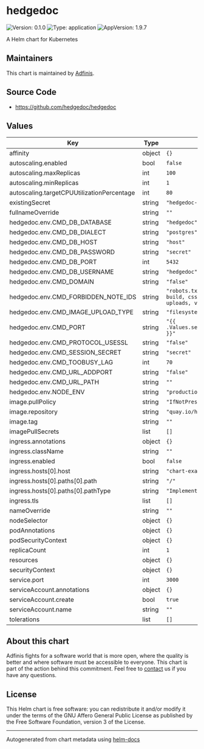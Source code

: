 # hedgedoc

![Version: 0.1.0](https://img.shields.io/badge/Version-0.1.0-informational?style=flat-square) ![Type: application](https://img.shields.io/badge/Type-application-informational?style=flat-square) ![AppVersion: 1.9.7](https://img.shields.io/badge/AppVersion-1.9.7-informational?style=flat-square)

A Helm chart for Kubernetes

## Maintainers
This chart is maintained by [Adfinis](https://adfinis.com/?pk_campaign=github&pk_kwd=helm-charts).

## Source Code

* <https://github.com/hedgedoc/hedgedoc>

## Values

| Key | Type | Default | Description |
|-----|------|---------|-------------|
| affinity | object | `{}` |  |
| autoscaling.enabled | bool | `false` |  |
| autoscaling.maxReplicas | int | `100` |  |
| autoscaling.minReplicas | int | `1` |  |
| autoscaling.targetCPUUtilizationPercentage | int | `80` |  |
| existingSecret | string | `"hedgedoc-secrets"` |  |
| fullnameOverride | string | `""` |  |
| hedgedoc.env.CMD_DB_DATABASE | string | `"hedgedoc"` |  |
| hedgedoc.env.CMD_DB_DIALECT | string | `"postgres"` |  |
| hedgedoc.env.CMD_DB_HOST | string | `"host"` |  |
| hedgedoc.env.CMD_DB_PASSWORD | string | `"secret"` |  |
| hedgedoc.env.CMD_DB_PORT | int | `5432` |  |
| hedgedoc.env.CMD_DB_USERNAME | string | `"hedgedoc"` |  |
| hedgedoc.env.CMD_DOMAIN | string | `"false"` |  |
| hedgedoc.env.CMD_FORBIDDEN_NOTE_IDS | string | `"robots.txt, favicon.ico, api, build, css, docs, fonts, js, uploads, vendor, views"` |  |
| hedgedoc.env.CMD_IMAGE_UPLOAD_TYPE | string | `"filesystem"` |  |
| hedgedoc.env.CMD_PORT | string | `"{{ .Values.service.main.ports.main.port }}"` |  |
| hedgedoc.env.CMD_PROTOCOL_USESSL | string | `"false"` |  |
| hedgedoc.env.CMD_SESSION_SECRET | string | `"secret"` |  |
| hedgedoc.env.CMD_TOOBUSY_LAG | int | `70` |  |
| hedgedoc.env.CMD_URL_ADDPORT | string | `"false"` |  |
| hedgedoc.env.CMD_URL_PATH | string | `""` |  |
| hedgedoc.env.NODE_ENV | string | `"production"` |  |
| image.pullPolicy | string | `"IfNotPresent"` |  |
| image.repository | string | `"quay.io/hedgedoc/hedgedoc"` |  |
| image.tag | string | `""` |  |
| imagePullSecrets | list | `[]` |  |
| ingress.annotations | object | `{}` |  |
| ingress.className | string | `""` |  |
| ingress.enabled | bool | `false` |  |
| ingress.hosts[0].host | string | `"chart-example.local"` |  |
| ingress.hosts[0].paths[0].path | string | `"/"` |  |
| ingress.hosts[0].paths[0].pathType | string | `"ImplementationSpecific"` |  |
| ingress.tls | list | `[]` |  |
| nameOverride | string | `""` |  |
| nodeSelector | object | `{}` |  |
| podAnnotations | object | `{}` |  |
| podSecurityContext | object | `{}` |  |
| replicaCount | int | `1` |  |
| resources | object | `{}` |  |
| securityContext | object | `{}` |  |
| service.port | int | `3000` |  |
| serviceAccount.annotations | object | `{}` |  |
| serviceAccount.create | bool | `true` |  |
| serviceAccount.name | string | `""` |  |
| tolerations | list | `[]` |  |

## About this chart

Adfinis fights for a software world that is more open, where the quality is
better and where software must be accessible to everyone. This chart
is part of the action behind this commitment. Feel free to
[contact](https://adfinis.com/kontakt/?pk_campaign=github&pk_kwd=helm-charts)
us if you have any questions.

## License

This Helm chart is free software: you can redistribute it and/or modify it under the terms
of the GNU Affero General Public License as published by the Free Software Foundation,
version 3 of the License.

----------------------------------------------
Autogenerated from chart metadata using [helm-docs](https://github.com/norwoodj/helm-docs/)
